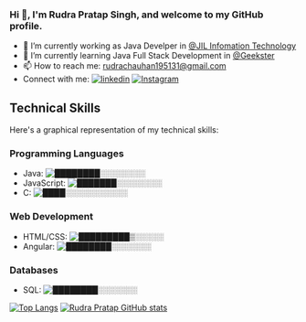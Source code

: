 ### Hi 👋, I'm Rudra Pratap Singh, and welcome to my GitHub profile.
- 🔭 I’m currently working as Java Develper in [@JIL Infomation Technology](http://www.jilit.co.in)
- 🌱 I’m currently learning Java Full Stack Development in [@Geekster](https://www.geekster.in/)
- 📫 How to reach me: rudrachauhan195131@gmail.com
- Connect with me: 
[![linkedin](https://img.shields.io/badge/linkedin-0A66C2?style=for-the-badge&logo=linkedin&logoColor=white)](https://www.linkedin.com/in/rudra-pratap/)
[![Instagram](https://img.shields.io/badge/Instagram-%40RudraChauhan1616-orange)](https://www.instagram.com/rudrachauhan1616/)
## Technical Skills

Here's a graphical representation of my technical skills:

### Programming Languages

- Java: ![████████░░░░░░░░](https://progress-bar.dev/90/)
- JavaScript: ![███████░░░░░░░░](https://progress-bar.dev/70/)
- C: ![████░░░░░░░░░░░](https://progress-bar.dev/60/)

### Web Development

- HTML/CSS: ![█████████▒░░░░░](https://progress-bar.dev/70/)
- Angular: ![████████░░░░░░░](https://progress-bar.dev/60/)

### Databases

- SQL: ![████████░░░░░░░](https://progress-bar.dev/70/)
  
[![Top Langs](https://github-readme-stats.vercel.app/api/top-langs/?username=rudrapratapsingh2000)](https://github.com/rudrapratapsingh2000)
[![Rudra Pratap GitHub stats](https://github-readme-stats.vercel.app/api?username=rudrapratapsingh2000)](https://github.com/rudrapratapsingh2000)

